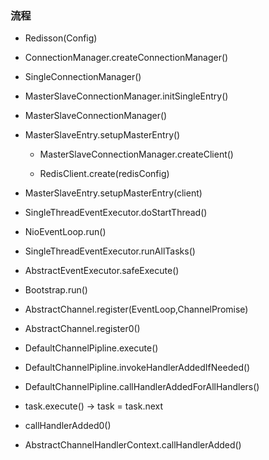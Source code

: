 ### 流程

* Redisson(Config)

* ConnectionManager.createConnectionManager()

* SingleConnectionManager()

* MasterSlaveConnectionManager.initSingleEntry()

* MasterSlaveConnectionManager()

* MasterSlaveEntry.setupMasterEntry()

	* MasterSlaveConnectionManager.createClient()

	* RedisClient.create(redisConfig)

* MasterSlaveEntry.setupMasterEntry(client)

* SingleThreadEventExecutor.doStartThread()

* NioEventLoop.run()

* SingleThreadEventExecutor.runAllTasks()

* AbstractEventExecutor.safeExecute()

* Bootstrap.run()

* AbstractChannel.register(EventLoop,ChannelPromise)

* AbstractChannel.register0()

* DefaultChannelPipline.execute()

* DefaultChannelPipline.invokeHandlerAddedIfNeeded()

* DefaultChannelPipline.callHandlerAddedForAllHandlers()

* task.execute() -> task = task.next

* callHandlerAdded0()

* AbstractChannelHandlerContext.callHandlerAdded()